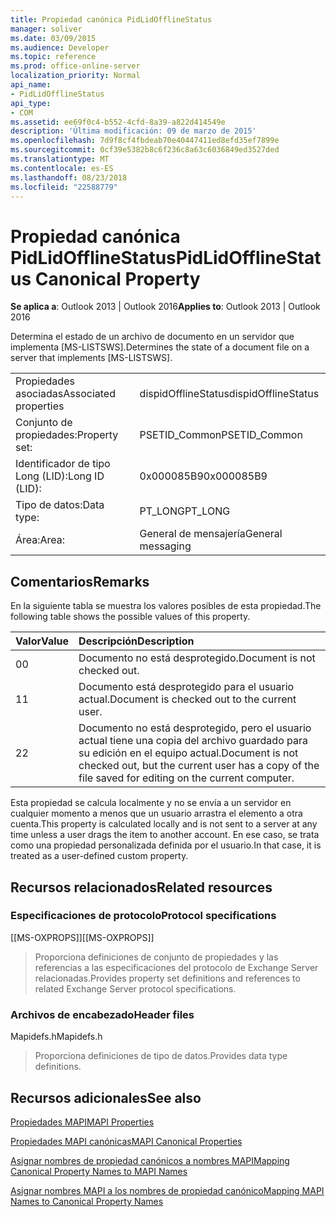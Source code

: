 ```yaml
---
title: Propiedad canónica PidLidOfflineStatus
manager: soliver
ms.date: 03/09/2015
ms.audience: Developer
ms.topic: reference
ms.prod: office-online-server
localization_priority: Normal
api_name:
- PidLidOfflineStatus
api_type:
- COM
ms.assetid: ee69f0c4-b552-4cfd-8a39-a822d414549e
description: 'Última modificación: 09 de marzo de 2015'
ms.openlocfilehash: 7d9f8cf4fbdeab70e40447411ed8efd35ef7899e
ms.sourcegitcommit: 0cf39e5382b8c6f236c8a63c6036849ed3527ded
ms.translationtype: MT
ms.contentlocale: es-ES
ms.lasthandoff: 08/23/2018
ms.locfileid: "22588779"
---
```

# <a name="pidlidofflinestatus-canonical-property"></a><span data-ttu-id="109f2-103">Propiedad canónica PidLidOfflineStatus</span><span class="sxs-lookup"><span data-stu-id="109f2-103">PidLidOfflineStatus Canonical Property</span></span>

  
  
<span data-ttu-id="109f2-104">**Se aplica a**: Outlook 2013 | Outlook 2016</span><span class="sxs-lookup"><span data-stu-id="109f2-104">**Applies to**: Outlook 2013 | Outlook 2016</span></span> 
  
<span data-ttu-id="109f2-105">Determina el estado de un archivo de documento en un servidor que implementa [MS-LISTSWS].</span><span class="sxs-lookup"><span data-stu-id="109f2-105">Determines the state of a document file on a server that implements [MS-LISTSWS].</span></span>
  
|||
|:-----|:-----|
|<span data-ttu-id="109f2-106">Propiedades asociadas</span><span class="sxs-lookup"><span data-stu-id="109f2-106">Associated properties</span></span>  <br/> |<span data-ttu-id="109f2-107">dispidOfflineStatus</span><span class="sxs-lookup"><span data-stu-id="109f2-107">dispidOfflineStatus</span></span>  <br/> |
|<span data-ttu-id="109f2-108">Conjunto de propiedades:</span><span class="sxs-lookup"><span data-stu-id="109f2-108">Property set:</span></span>  <br/> |<span data-ttu-id="109f2-109">PSETID_Common</span><span class="sxs-lookup"><span data-stu-id="109f2-109">PSETID_Common</span></span>  <br/> |
|<span data-ttu-id="109f2-110">Identificador de tipo Long (LID):</span><span class="sxs-lookup"><span data-stu-id="109f2-110">Long ID (LID):</span></span>  <br/> |<span data-ttu-id="109f2-111">0x000085B9</span><span class="sxs-lookup"><span data-stu-id="109f2-111">0x000085B9</span></span>  <br/> |
|<span data-ttu-id="109f2-112">Tipo de datos:</span><span class="sxs-lookup"><span data-stu-id="109f2-112">Data type:</span></span>  <br/> |<span data-ttu-id="109f2-113">PT_LONG</span><span class="sxs-lookup"><span data-stu-id="109f2-113">PT_LONG</span></span>  <br/> |
|<span data-ttu-id="109f2-114">Área:</span><span class="sxs-lookup"><span data-stu-id="109f2-114">Area:</span></span>  <br/> |<span data-ttu-id="109f2-115">General de mensajería</span><span class="sxs-lookup"><span data-stu-id="109f2-115">General messaging</span></span>  <br/> |
   
## <a name="remarks"></a><span data-ttu-id="109f2-116">Comentarios</span><span class="sxs-lookup"><span data-stu-id="109f2-116">Remarks</span></span>

<span data-ttu-id="109f2-117">En la siguiente tabla se muestra los valores posibles de esta propiedad.</span><span class="sxs-lookup"><span data-stu-id="109f2-117">The following table shows the possible values of this property.</span></span>
  
|<span data-ttu-id="109f2-118">**Valor**</span><span class="sxs-lookup"><span data-stu-id="109f2-118">**Value**</span></span>|<span data-ttu-id="109f2-119">**Descripción**</span><span class="sxs-lookup"><span data-stu-id="109f2-119">**Description**</span></span>|
|:-----|:-----|
|<span data-ttu-id="109f2-120">0</span><span class="sxs-lookup"><span data-stu-id="109f2-120">0</span></span>  <br/> |<span data-ttu-id="109f2-121">Documento no está desprotegido.</span><span class="sxs-lookup"><span data-stu-id="109f2-121">Document is not checked out.</span></span>  <br/> |
|<span data-ttu-id="109f2-122">1</span><span class="sxs-lookup"><span data-stu-id="109f2-122">1</span></span>  <br/> |<span data-ttu-id="109f2-123">Documento está desprotegido para el usuario actual.</span><span class="sxs-lookup"><span data-stu-id="109f2-123">Document is checked out to the current user.</span></span>  <br/> |
|<span data-ttu-id="109f2-124">2</span><span class="sxs-lookup"><span data-stu-id="109f2-124">2</span></span>  <br/> |<span data-ttu-id="109f2-125">Documento no está desprotegido, pero el usuario actual tiene una copia del archivo guardado para su edición en el equipo actual.</span><span class="sxs-lookup"><span data-stu-id="109f2-125">Document is not checked out, but the current user has a copy of the file saved for editing on the current computer.</span></span>  <br/> |
   
<span data-ttu-id="109f2-126">Esta propiedad se calcula localmente y no se envía a un servidor en cualquier momento a menos que un usuario arrastra el elemento a otra cuenta.</span><span class="sxs-lookup"><span data-stu-id="109f2-126">This property is calculated locally and is not sent to a server at any time unless a user drags the item to another account.</span></span> <span data-ttu-id="109f2-127">En ese caso, se trata como una propiedad personalizada definida por el usuario.</span><span class="sxs-lookup"><span data-stu-id="109f2-127">In that case, it is treated as a user-defined custom property.</span></span>
  
## <a name="related-resources"></a><span data-ttu-id="109f2-128">Recursos relacionados</span><span class="sxs-lookup"><span data-stu-id="109f2-128">Related resources</span></span>

### <a name="protocol-specifications"></a><span data-ttu-id="109f2-129">Especificaciones de protocolo</span><span class="sxs-lookup"><span data-stu-id="109f2-129">Protocol specifications</span></span>

<span data-ttu-id="109f2-130">[[MS-OXPROPS]]</span><span class="sxs-lookup"><span data-stu-id="109f2-130">[[MS-OXPROPS]]</span></span> 
  
> <span data-ttu-id="109f2-131">Proporciona definiciones de conjunto de propiedades y las referencias a las especificaciones del protocolo de Exchange Server relacionadas.</span><span class="sxs-lookup"><span data-stu-id="109f2-131">Provides property set definitions and references to related Exchange Server protocol specifications.</span></span>
    
### <a name="header-files"></a><span data-ttu-id="109f2-132">Archivos de encabezado</span><span class="sxs-lookup"><span data-stu-id="109f2-132">Header files</span></span>

<span data-ttu-id="109f2-133">Mapidefs.h</span><span class="sxs-lookup"><span data-stu-id="109f2-133">Mapidefs.h</span></span>
  
> <span data-ttu-id="109f2-134">Proporciona definiciones de tipo de datos.</span><span class="sxs-lookup"><span data-stu-id="109f2-134">Provides data type definitions.</span></span>
    
## <a name="see-also"></a><span data-ttu-id="109f2-135">Recursos adicionales</span><span class="sxs-lookup"><span data-stu-id="109f2-135">See also</span></span>



[<span data-ttu-id="109f2-136">Propiedades MAPI</span><span class="sxs-lookup"><span data-stu-id="109f2-136">MAPI Properties</span></span>](mapi-properties.md)
  
[<span data-ttu-id="109f2-137">Propiedades MAPI canónicas</span><span class="sxs-lookup"><span data-stu-id="109f2-137">MAPI Canonical Properties</span></span>](mapi-canonical-properties.md)
  
[<span data-ttu-id="109f2-138">Asignar nombres de propiedad canónicos a nombres MAPI</span><span class="sxs-lookup"><span data-stu-id="109f2-138">Mapping Canonical Property Names to MAPI Names</span></span>](mapping-canonical-property-names-to-mapi-names.md)
  
[<span data-ttu-id="109f2-139">Asignar nombres MAPI a los nombres de propiedad canónico</span><span class="sxs-lookup"><span data-stu-id="109f2-139">Mapping MAPI Names to Canonical Property Names</span></span>](mapping-mapi-names-to-canonical-property-names.md)

